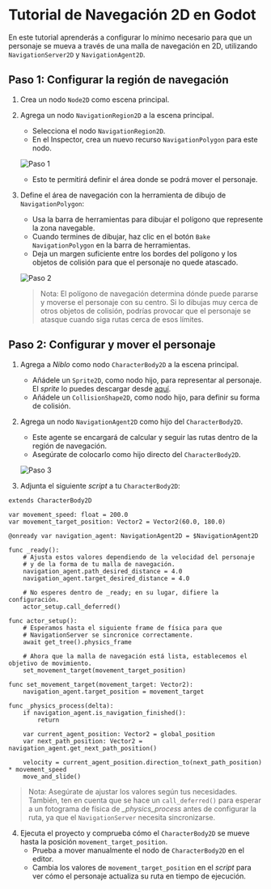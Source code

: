 # Tutorial de Navegación 2D en Godot

En este tutorial aprenderás a configurar lo mínimo necesario para que un personaje se mueva a través de una malla de navegación en 2D, utilizando `NavigationServer2D` y `NavigationAgent2D`.

## Paso 1: Configurar la región de navegación

1. Crea un nodo `Node2D` como escena principal.
2. Agrega un nodo `NavigationRegion2D` a la escena principal.
   - Selecciona el nodo `NavigationRegion2D`.
   - En el Inspector, crea un nuevo recurso `NavigationPolygon` para este nodo.

   ![Paso 1](https://docs.godotengine.org/en/stable/_images/nav_2d_min_setup_step1.png)

   - Esto te permitirá definir el área donde se podrá mover el personaje.

3. Define el área de navegación con la herramienta de dibujo de `NavigationPolygon`:
   - Usa la barra de herramientas para dibujar el polígono que represente la zona navegable.
   - Cuando termines de dibujar, haz clic en el botón `Bake NavigationPolygon` en la barra de herramientas.
   - Deja un margen suficiente entre los bordes del polígono y los objetos de colisión para que el personaje no quede atascado.

   ![Paso 2](https://docs.godotengine.org/en/stable/_images/nav_2d_min_setup_step2.png)

   > Nota:
   > El polígono de navegación determina dónde puede pararse y moverse el personaje con su centro. Si lo dibujas muy cerca de otros objetos de colisión, podrías provocar que el personaje se atasque cuando siga rutas cerca de esos límites.

## Paso 2: Configurar y mover el personaje

1. Agrega a _Niblo_ como nodo `CharacterBody2D` a la escena principal.
   - Añádele un `Sprite2D`, como nodo hijo, para representar al personaje. El _sprite_ lo puedes descargar desde [aquí](https://raw.githubusercontent.com/milq/milq.github.io/master/cursos/pria/src/godot/sprites/niblo.png).
   - Añádele un `CollisionShape2D`, como nodo hijo, para definir su forma de colisión.

2. Agrega un nodo `NavigationAgent2D` como hijo del `CharacterBody2D`.
   - Este agente se encargará de calcular y seguir las rutas dentro de la región de navegación.
   - Asegúrate de colocarlo como hijo directo del `CharacterBody2D`.

   ![Paso 3](https://docs.godotengine.org/en/stable/_images/nav_2d_min_setup_step3.webp)

3. Adjunta el siguiente _script_ a tu `CharacterBody2D`:

```gdscript
extends CharacterBody2D

var movement_speed: float = 200.0
var movement_target_position: Vector2 = Vector2(60.0, 180.0)

@onready var navigation_agent: NavigationAgent2D = $NavigationAgent2D

func _ready():
    # Ajusta estos valores dependiendo de la velocidad del personaje
    # y de la forma de tu malla de navegación.
    navigation_agent.path_desired_distance = 4.0
    navigation_agent.target_desired_distance = 4.0

    # No esperes dentro de _ready; en su lugar, difiere la configuración.
    actor_setup.call_deferred()

func actor_setup():
    # Esperamos hasta el siguiente frame de física para que
    # NavigationServer se sincronice correctamente.
    await get_tree().physics_frame

    # Ahora que la malla de navegación está lista, establecemos el objetivo de movimiento.
    set_movement_target(movement_target_position)

func set_movement_target(movement_target: Vector2):
    navigation_agent.target_position = movement_target

func _physics_process(delta):
    if navigation_agent.is_navigation_finished():
        return

    var current_agent_position: Vector2 = global_position
    var next_path_position: Vector2 = navigation_agent.get_next_path_position()

    velocity = current_agent_position.direction_to(next_path_position) * movement_speed
    move_and_slide()
```
   > Nota:
   > Asegúrate de ajustar los valores según tus necesidades. También, ten en cuenta que se hace un `call_deferred()` para esperar a un fotograma de física de *_physics_process* antes de configurar la ruta, ya que el `NavigationServer` necesita sincronizarse.

4. Ejecuta el proyecto y comprueba cómo el `CharacterBody2D` se mueve hasta la posición `movement_target_position`.
   - Prueba a mover manualmente el nodo de `CharacterBody2D` en el editor.
   - Cambia los valores de `movement_target_position` en el _script_ para ver cómo el personaje actualiza su ruta en tiempo de ejecución.
